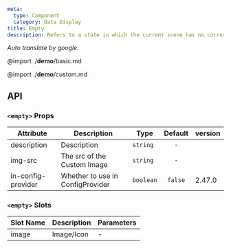 ```yaml
meta:
  type: Component
  category: Data Display
title: Empty
description: Refers to a state in which the current scene has no corresponding data content.
```

*Auto translate by google.*

@import ./__demo__/basic.md

@import ./__demo__/custom.md

## API


### `<empty>` Props

|Attribute|Description|Type|Default|version|
|---|---|---|:---:|:---|
|description|Description|`string`|`-`||
|img-src|The src of the Custom Image|`string`|`-`||
|in-config-provider|Whether to use in ConfigProvider|`boolean`|`false`|2.47.0|
### `<empty>` Slots

|Slot Name|Description|Parameters|
|---|---|---|
|image|Image/Icon|-|


